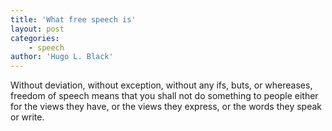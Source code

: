 ```yaml
---
title: 'What free speech is'
layout: post
categories:
    - speech
author: 'Hugo L. Black'
---
```


Without deviation, without exception, without any ifs, buts, or whereases, freedom of speech means that you shall not do something to people either for the views they have, or the views they express, or the words they speak or write.